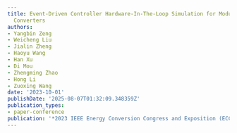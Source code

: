 ```yaml
---
title: Event-Driven Controller Hardware-In-The-Loop Simulation for Modular Multilevel
  Converters
authors:
- Yangbin Zeng
- Weicheng Liu
- Jialin Zheng
- Haoyu Wang
- Han Xu
- Di Mou
- Zhengming Zhao
- Hong Li
- Zuoxing Wang
date: '2023-10-01'
publishDate: '2025-08-07T01:32:09.348359Z'
publication_types:
- paper-conference
publication: '*2023 IEEE Energy Conversion Congress and Exposition (ECCE)*'
---
```

